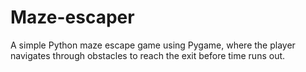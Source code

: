 # Maze-escaper
A simple Python maze escape game using Pygame, where the player navigates through obstacles to reach the exit before time runs out. 
